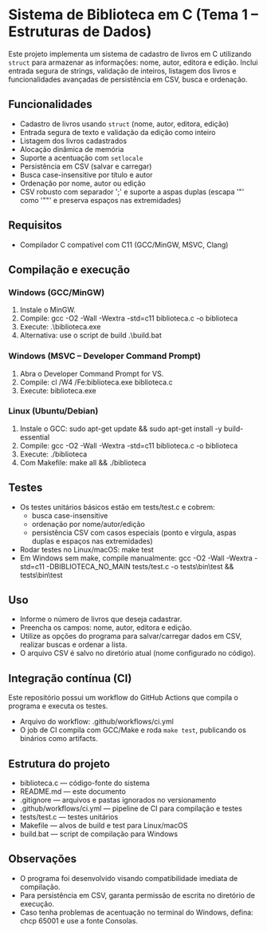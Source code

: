 # Sistema de Biblioteca em C (Tema 1 – Estruturas de Dados)

Este projeto implementa um sistema de cadastro de livros em C utilizando `struct` para armazenar as informações: nome, autor, editora e edição. Inclui entrada segura de strings, validação de inteiros, listagem dos livros e funcionalidades avançadas de persistência em CSV, busca e ordenação.

## Funcionalidades
- Cadastro de livros usando `struct` (nome, autor, editora, edição)
- Entrada segura de texto e validação da edição como inteiro
- Listagem dos livros cadastrados
- Alocação dinâmica de memória
- Suporte a acentuação com `setlocale`
- Persistência em CSV (salvar e carregar)
- Busca case-insensitive por título e autor
- Ordenação por nome, autor ou edição
- CSV robusto com separador ';' e suporte a aspas duplas (escapa '"' como '""' e preserva espaços nas extremidades)

## Requisitos
- Compilador C compatível com C11 (GCC/MinGW, MSVC, Clang)

## Compilação e execução

### Windows (GCC/MinGW)
1. Instale o MinGW.
2. Compile:
   gcc -O2 -Wall -Wextra -std=c11 biblioteca.c -o biblioteca
3. Execute:
   .\biblioteca.exe
4. Alternativa: use o script de build
   .\build.bat

### Windows (MSVC – Developer Command Prompt)
1. Abra o Developer Command Prompt for VS.
2. Compile:
   cl /W4 /Fe:biblioteca.exe biblioteca.c
3. Execute:
   biblioteca.exe

### Linux (Ubuntu/Debian)
1. Instale o GCC:
   sudo apt-get update && sudo apt-get install -y build-essential
2. Compile:
   gcc -O2 -Wall -Wextra -std=c11 biblioteca.c -o biblioteca
3. Execute:
   ./biblioteca
4. Com Makefile:
   make all && ./biblioteca

## Testes
- Os testes unitários básicos estão em tests/test.c e cobrem:
  - busca case-insensitive
  - ordenação por nome/autor/edição
  - persistência CSV com casos especiais (ponto e vírgula, aspas duplas e espaços nas extremidades)
- Rodar testes no Linux/macOS:
  make test
- Em Windows sem make, compile manualmente:
  gcc -O2 -Wall -Wextra -std=c11 -DBIBLIOTECA_NO_MAIN tests/test.c -o tests\bin\test && tests\bin\test

## Uso
- Informe o número de livros que deseja cadastrar.
- Preencha os campos: nome, autor, editora e edição.
- Utilize as opções do programa para salvar/carregar dados em CSV, realizar buscas e ordenar a lista.
- O arquivo CSV é salvo no diretório atual (nome configurado no código).

## Integração contínua (CI)
Este repositório possui um workflow do GitHub Actions que compila o programa e executa os testes.
- Arquivo do workflow: .github/workflows/ci.yml
- O job de CI compila com GCC/Make e roda `make test`, publicando os binários como artifacts.

## Estrutura do projeto
- biblioteca.c — código-fonte do sistema
- README.md — este documento
- .gitignore — arquivos e pastas ignorados no versionamento
- .github/workflows/ci.yml — pipeline de CI para compilação e testes
- tests/test.c — testes unitários
- Makefile — alvos de build e test para Linux/macOS
- build.bat — script de compilação para Windows

## Observações
- O programa foi desenvolvido visando compatibilidade imediata de compilação.
- Para persistência em CSV, garanta permissão de escrita no diretório de execução.
- Caso tenha problemas de acentuação no terminal do Windows, defina: chcp 65001 e use a fonte Consolas.